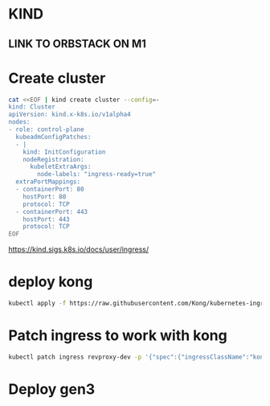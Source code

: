 # KIND

## LINK TO ORBSTACK ON M1

## 



# Create cluster

```bash
cat <<EOF | kind create cluster --config=-
kind: Cluster
apiVersion: kind.x-k8s.io/v1alpha4
nodes:
- role: control-plane
  kubeadmConfigPatches:
  - |
    kind: InitConfiguration
    nodeRegistration:
      kubeletExtraArgs:
        node-labels: "ingress-ready=true"
  extraPortMappings:
  - containerPort: 80
    hostPort: 80
    protocol: TCP
  - containerPort: 443
    hostPort: 443
    protocol: TCP
EOF
```

https://kind.sigs.k8s.io/docs/user/ingress/ 

# deploy kong

```bash
kubectl apply -f https://raw.githubusercontent.com/Kong/kubernetes-ingress-controller/master/deploy/single/all-in-one-dbless.yaml
```


# Patch ingress to work with kong

```bash
kubectl patch ingress revproxy-dev -p '{"spec":{"ingressClassName":"kong"}}'
```

# Deploy gen3